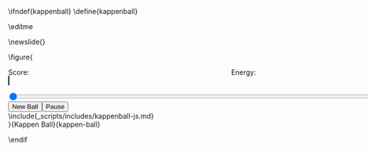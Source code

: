\ifndef{kappenball}
\define{kappenball}

\editme 

\newslide{}

\figure{<div><div style="width:900px;text-align:center;display:inline"><span style="float:left;">Score: <output id="kappenball-score"></output></span>
<span style="float:right;">Energy: <output id="kappenball-energy"></output></span><div style="clear: both;"></div></div>
<canvas id="kappenball-canvas" width="900" height="500" style="border:1px solid black;display:inline;text-align:center "></canvas>
<div><input type="range" min="0" max="100" value="0" class="slider" id="kappenball-stochasticity" style="width:900px;"/></div>
<div><button id="kappenball-newball" style="text-align:right">New Ball</button><button id="kappenball-pause" style="text-align:right">Pause</button></div>
<output id="kappenball-count"></output>
\include{_scripts/includes/kappenball-js.md}
</div>}{Kappen Ball}{kappen-ball}


\endif
